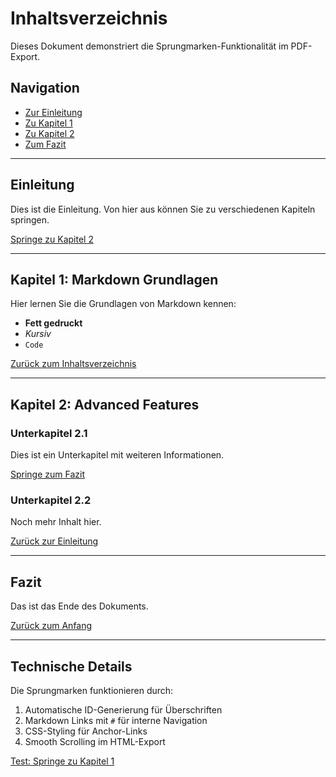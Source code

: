 # Inhaltsverzeichnis

Dieses Dokument demonstriert die Sprungmarken-Funktionalität im PDF-Export.

## Navigation

- [Zur Einleitung](#einleitung)
- [Zu Kapitel 1](#kapitel-1-markdown-grundlagen)
- [Zu Kapitel 2](#kapitel-2-advanced-features)
- [Zum Fazit](#fazit)

---

## Einleitung

Dies ist die Einleitung. Von hier aus können Sie zu verschiedenen Kapiteln springen.

[Springe zu Kapitel 2](#kapitel-2-advanced-features)

---

## Kapitel 1: Markdown Grundlagen

Hier lernen Sie die Grundlagen von Markdown kennen:

- **Fett gedruckt**
- *Kursiv*
- `Code`

[Zurück zum Inhaltsverzeichnis](#inhaltsverzeichnis)

---

## Kapitel 2: Advanced Features

### Unterkapitel 2.1

Dies ist ein Unterkapitel mit weiteren Informationen.

[Springe zum Fazit](#fazit)

### Unterkapitel 2.2

Noch mehr Inhalt hier.

[Zurück zur Einleitung](#einleitung)

---

## Fazit

Das ist das Ende des Dokuments.

[Zurück zum Anfang](#inhaltsverzeichnis)

---

## Technische Details

Die Sprungmarken funktionieren durch:

1. Automatische ID-Generierung für Überschriften
2. Markdown Links mit `#` für interne Navigation
3. CSS-Styling für Anchor-Links
4. Smooth Scrolling im HTML-Export

[Test: Springe zu Kapitel 1](#kapitel-1-markdown-grundlagen)
